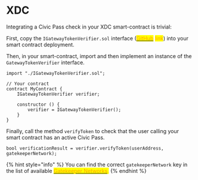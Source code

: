 # XDC

Integrating a Civic Pass check in your XDC smart-contract is trivial:

First, copy the `IGatewayTokenVerifier.sol`  interface ([<mark style="color:orange;">GitHub</mark>](https://github.com/identity-com/on-chain-identity-gateway/blob/develop/ethereum/smart-contract/contracts/interfaces/IGatewayTokenVerifier.sol) <mark style="color:orange;">link</mark>) into your smart contract deployment.

Then, in your smart-contract, import and then implement an instance of the `GatewayTokenVerifier` interface.&#x20;

```solidity
import "./IGatewayTokenVerifier.sol";

// Your contract
contract MyContract {
    IGatewayTokenVerifier verifier;

    constructor () {
        verifier = IGatewayTokenVerifier();
    }
}
```

Finally, call the method `verifyToken` to check that the user calling your smart contract has an active Civic Pass.

```
bool verificationResult = verifier.verifyToken(userAddress, gatekeeperNetwork);
```

{% hint style="info" %}
You can find the correct `gatekeeperNetwork` key in the list of available <mark style="color:orange;"></mark> [<mark style="color:orange;">Gatekeeper Networks</mark>](../selecting-a-pass.md)<mark style="color:orange;">.</mark>
{% endhint %}
